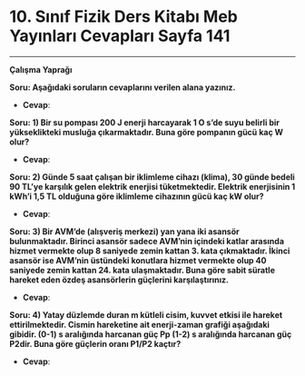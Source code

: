 # 10. Sınıf Fizik Ders Kitabı Meb Yayınları Cevapları Sayfa 141

---

**Çalışma Yaprağı**

**Soru: Aşağıdaki soruların cevaplarını verilen alana yazınız.**

-   **Cevap**:

**Soru: 1) Bir su pompası 200 J enerji harcayarak 1 O s’de suyu belirli bir yükseklikteki musluğa çıkarmaktadır. Buna göre pompanın gücü kaç W olur?**

-   **Cevap**:

**Soru: 2) Günde 5 saat çalışan bir iklimleme cihazı (klima), 30 günde bedeli 90 TL’ye karşılık gelen elektrik enerjisi tüketmektedir. Elektrik enerjisinin 1 kWh’i 1,5 TL olduğuna göre iklimleme cihazının gücü kaç kW olur?**

-   **Cevap**:

**Soru: 3) Bir AVM’de (alışveriş merkezi) yan yana iki asansör bulunmaktadır. Birinci asansör sadece AVM’nin içindeki katlar arasında hizmet vermekte olup 8 saniyede zemin kattan 3. kata çıkmaktadır. İkinci asansör ise AVM’nin üstündeki konutlara hizmet vermekte olup 40 saniyede zemin kattan 24. kata ulaşmaktadır. Buna göre sabit süratle hareket eden özdeş asansörlerin güçlerini karşılaştırınız.**

-   **Cevap**:

**Soru: 4) Yatay düzlemde duran m kütleli cisim, kuvvet etkisi ile hareket ettirilmektedir. Cismin hareketine ait enerji-zaman grafiği aşağıdaki gibidir. (0-1) s aralığında harcanan güç Pp (1-2) s aralığında harcanan güç P2dir. Buna göre güçlerin oranı P1/P2 kaçtır?**

-   **Cevap**:
